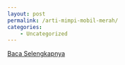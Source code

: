 ```yaml
---
layout: post
permalink: /arti-mimpi-mobil-merah/
categories:
    - Uncategorized
---
```


[Baca Selengkapnya](/06)